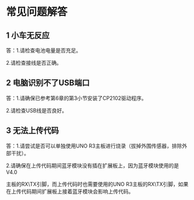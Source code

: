 # 常见问题解答

## 1 小车无反应

答：1.请检查电池电量是否充足。

2.请检查接线是否正确。

## 2 电脑识别不了USB端口

答：1.请确保已参考第6章的第3小节安装了CP2102驱动程序。

2.请检查USB线是否良好。

## 3 无法上传代码

答：1.请尝试是否可以单独使用UNO R3主板进行烧录（拔掉外围传感器，排除外部干扰）。

2.请确保在上传代码期间蓝牙模块没有插在扩展板上，因为蓝牙模块使用的是V4.0

主板的RX\TX引脚，而上传代码时也需要使用的UNO R3主板的RX\TX引脚，如果在上传代码期间扩展板上接着蓝牙模块会影响上传代码。

